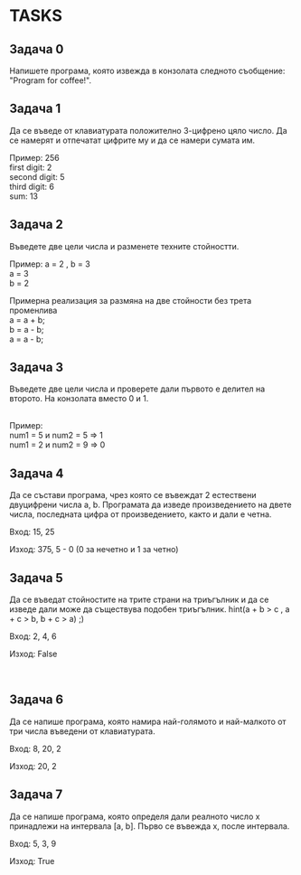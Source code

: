 
<h1>TASKS</h1>

<h2>Задача 0</h2>
<p>Напишете програма, която извежда в конзолата следното съобщение: "Program for coffee!".</p>

<h2>Задача 1</h2>
<p>Да се въведе от клавиатурата положително 3-цифрено цяло число. Да се намерят и отпечатат цифрите му и да се намери сумата им.</p>
<quote>Пример: 256<br>
first digit: 2<br>
second digit: 5<br>
third digit: 6<br>
sum: 13
</quote>

<h2>Задача 2</h2>
<p>Въведете две цели числа и разменете техните стойностти.</p>
<quote>Пример: а = 2 , b = 3 <br>
a = 3<br>
b = 2
 </quote><br>
 <p> Примерна реализация за размяна на две стойности без трета променлива</br>
    a = a + b;</br>
    b = a - b;</br>
    a = a - b;</br>
 </p>


<h2>Задача 3</h2>
<p>Въведете две цели числа и проверете дали първото е делител на второто. На конзолата вместо 0 и 1.</p>
<quote><br>
Пример:<br>
num1 = 5 и num2 = 5  =>  1 <br>
num1 = 2 и num2 = 9  =>  0
</quote>

<h2>Задача 4</h2> Да се състави програма, чрез която се въвеждат 2 естествени двуцифрени числа a, b. Програмата да изведе произведението на двете числа, последната цифра от произведението, както и дали е четна.

Вход: 15, 25

Изход: 375, 5 - 0 (0 за нечетно и 1 за четно)

<h2> Задача 5</h2> 
<p>Да се въведат стойностите на трите страни на триъгълник и да се изведе дали може да съществува подобен триъгълник.
hint(a + b > c , a + c > b,  b + c > a)  ;)

Вход: 2, 4, 6

Изход: False</p><br>


<h2>Задача 6</h2>
<p>Да се напише програма, която намира най-голямото и най-малкото от три числа въведени от клавиатурата.

Вход: 8, 20, 2

Изход: 20, 2</p>

<h2> Задача 7 </h2>
<p>Да се напише програма, която определя дали реалното число x принадлежи на интервала [a, b]. Първо се въвежда x, после интервала.

Вход: 5, 3, 9

Изход: True</p>

